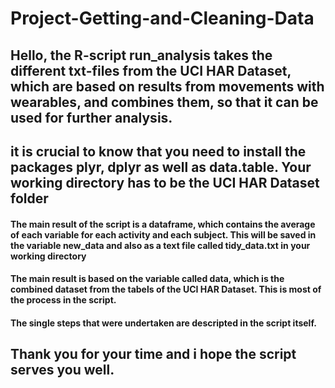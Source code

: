 # Project-Getting-and-Cleaning-Data

## Hello, the R-script run_analysis takes the different txt-files from the UCI HAR Dataset, which are based on results from movements with wearables, and combines them, so that it can be used for further analysis.

## it is crucial to know that you need to install the packages plyr, dplyr as well as data.table. Your working directory has to be the UCI HAR Dataset folder

#### The main result of the script is a dataframe, which contains the average of each variable for each activity and each subject. This will be saved in the variable new_data and also as a text file called tidy_data.txt in your working directory

#### The main result is based on the variable called data, which is the combined dataset from the tabels of the UCI HAR Dataset. This is most of the process in the script.

#### The single steps that were undertaken are descripted in the script itself.
## Thank you for your time and i hope the script serves you well.


